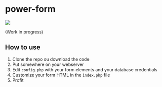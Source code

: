 # power-form

<img src="https://travis-ci.com/7PH/power-form.svg?branch=master">

(Work in progress)

## How to use

1. Clone the repo ou download the code
2. Put somewhere on your webserver
3. Edit `config.php` with your form elements and your database credentials
4. Customize your form HTML in the `index.php` file
5. Profit